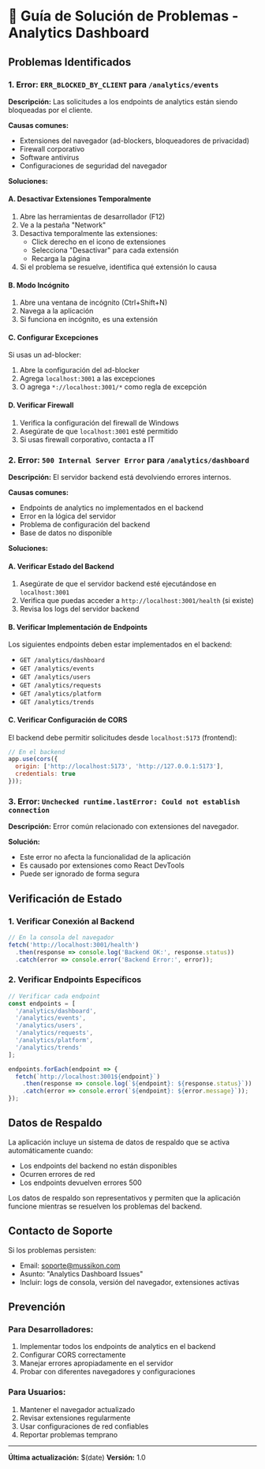 # 🔧 Guía de Solución de Problemas - Analytics Dashboard

## Problemas Identificados

### 1. Error: `ERR_BLOCKED_BY_CLIENT` para `/analytics/events`

**Descripción:** Las solicitudes a los endpoints de analytics están siendo bloqueadas por el cliente.

**Causas comunes:**
- Extensiones del navegador (ad-blockers, bloqueadores de privacidad)
- Firewall corporativo
- Software antivirus
- Configuraciones de seguridad del navegador

**Soluciones:**

#### A. Desactivar Extensiones Temporalmente
1. Abre las herramientas de desarrollador (F12)
2. Ve a la pestaña "Network"
3. Desactiva temporalmente las extensiones:
   - Click derecho en el icono de extensiones
   - Selecciona "Desactivar" para cada extensión
   - Recarga la página
4. Si el problema se resuelve, identifica qué extensión lo causa

#### B. Modo Incógnito
1. Abre una ventana de incógnito (Ctrl+Shift+N)
2. Navega a la aplicación
3. Si funciona en incógnito, es una extensión

#### C. Configurar Excepciones
Si usas un ad-blocker:
1. Abre la configuración del ad-blocker
2. Agrega `localhost:3001` a las excepciones
3. O agrega `*://localhost:3001/*` como regla de excepción

#### D. Verificar Firewall
1. Verifica la configuración del firewall de Windows
2. Asegúrate de que `localhost:3001` esté permitido
3. Si usas firewall corporativo, contacta a IT

### 2. Error: `500 Internal Server Error` para `/analytics/dashboard`

**Descripción:** El servidor backend está devolviendo errores internos.

**Causas comunes:**
- Endpoints de analytics no implementados en el backend
- Error en la lógica del servidor
- Problema de configuración del backend
- Base de datos no disponible

**Soluciones:**

#### A. Verificar Estado del Backend
1. Asegúrate de que el servidor backend esté ejecutándose en `localhost:3001`
2. Verifica que puedas acceder a `http://localhost:3001/health` (si existe)
3. Revisa los logs del servidor backend

#### B. Verificar Implementación de Endpoints
Los siguientes endpoints deben estar implementados en el backend:
- `GET /analytics/dashboard`
- `GET /analytics/events`
- `GET /analytics/users`
- `GET /analytics/requests`
- `GET /analytics/platform`
- `GET /analytics/trends`

#### C. Verificar Configuración de CORS
El backend debe permitir solicitudes desde `localhost:5173` (frontend):
```javascript
// En el backend
app.use(cors({
  origin: ['http://localhost:5173', 'http://127.0.0.1:5173'],
  credentials: true
}));
```

### 3. Error: `Unchecked runtime.lastError: Could not establish connection`

**Descripción:** Error común relacionado con extensiones del navegador.

**Solución:**
- Este error no afecta la funcionalidad de la aplicación
- Es causado por extensiones como React DevTools
- Puede ser ignorado de forma segura

## Verificación de Estado

### 1. Verificar Conexión al Backend
```javascript
// En la consola del navegador
fetch('http://localhost:3001/health')
  .then(response => console.log('Backend OK:', response.status))
  .catch(error => console.error('Backend Error:', error));
```

### 2. Verificar Endpoints Específicos
```javascript
// Verificar cada endpoint
const endpoints = [
  '/analytics/dashboard',
  '/analytics/events', 
  '/analytics/users',
  '/analytics/requests',
  '/analytics/platform',
  '/analytics/trends'
];

endpoints.forEach(endpoint => {
  fetch(`http://localhost:3001${endpoint}`)
    .then(response => console.log(`${endpoint}: ${response.status}`))
    .catch(error => console.error(`${endpoint}: ${error.message}`));
});
```

## Datos de Respaldo

La aplicación incluye un sistema de datos de respaldo que se activa automáticamente cuando:
- Los endpoints del backend no están disponibles
- Ocurren errores de red
- Los endpoints devuelven errores 500

Los datos de respaldo son representativos y permiten que la aplicación funcione mientras se resuelven los problemas del backend.

## Contacto de Soporte

Si los problemas persisten:
- Email: soporte@mussikon.com
- Asunto: "Analytics Dashboard Issues"
- Incluir: logs de consola, versión del navegador, extensiones activas

## Prevención

### Para Desarrolladores:
1. Implementar todos los endpoints de analytics en el backend
2. Configurar CORS correctamente
3. Manejar errores apropiadamente en el servidor
4. Probar con diferentes navegadores y configuraciones

### Para Usuarios:
1. Mantener el navegador actualizado
2. Revisar extensiones regularmente
3. Usar configuraciones de red confiables
4. Reportar problemas temprano

---

**Última actualización:** $(date)
**Versión:** 1.0 